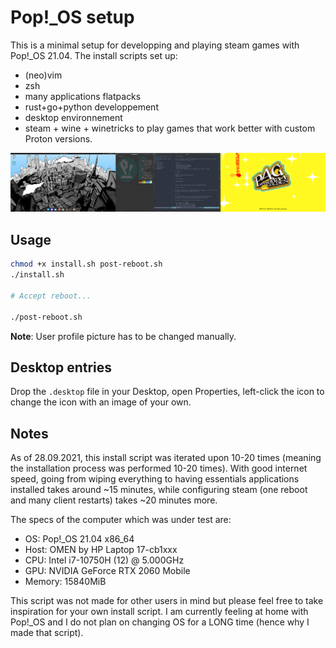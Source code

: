 # Pop!_OS setup

This is a minimal setup for developping and playing steam games with Pop!_OS
21.04. The install scripts set up:

* (neo)vim
* zsh
* many applications flatpacks
* rust+go+python developpement
* desktop environnement
* steam + wine + winetricks to play games that work better with custom Proton
versions.

![desktop example](img/de-example.png)

## Usage

```bash
chmod +x install.sh post-reboot.sh
./install.sh

# Accept reboot...

./post-reboot.sh
```

**Note**: User profile picture has to be changed manually.

## Desktop entries

Drop the `.desktop` file in your Desktop, open Properties, left-click the icon
to change the icon with an image of your own.

## Notes

As of 28.09.2021, this install script was iterated upon 10-20 times
(meaning the installation process was performed 10-20 times). With good internet
speed, going from wiping everything to having essentials applications installed
takes around ~15 minutes, while configuring steam (one reboot and many client
restarts) takes ~20 minutes more.

The specs of the computer which was under test are:

* OS: Pop!_OS 21.04 x86_64
* Host: OMEN by HP Laptop 17-cb1xxx
* CPU: Intel i7-10750H (12) @ 5.000GHz
* GPU: NVIDIA GeForce RTX 2060 Mobile
* Memory: 15840MiB

This script was not made for other users in mind but please feel free to take
inspiration for your own install script. I am currently feeling at home with
Pop!_OS and I do not plan on changing OS for a LONG time (hence why I made that
script).
